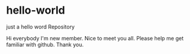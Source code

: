 # hello-world
just a hello word Repository

Hi everybody
I'm new member. Nice to meet you all. Please help me get familiar with github. Thank you.

